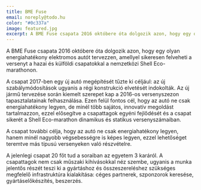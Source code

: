 ```yaml
---
title: BME Fuse
email: noreply@todo.hu
color: "#0c337a"
image: featured.jpg
excerpt: A BME Fuse csapata 2016 októbere óta dolgozik azon, hogy egy olyan energiahatékony elektromos autót tervezzen, amellyel sikeresen felveheti a versenyt a hazai és külföldi csapatokkal a nemzetközi Shell Eco-marathonon.
---
```


A BME Fuse csapata 2016 októbere óta dolgozik azon, hogy egy olyan energiahatékony elektromos autót tervezzen, amellyel sikeresen felveheti a versenyt a hazai és külföldi csapatokkal a nemzetközi Shell Eco-marathonon.

A csapat 2017-ben egy új autó megépítését tűzte ki céljául: az új szabálymódosítások ugyanis a régi konstrukció elvetését indokolták. Az új jármű tervezése során kiemelt szerepet kap a 2016-os versenyszezon tapasztalatainak felhasználása. Ezen felül fontos cél, hogy az autó ne csak energiahatékony legyen, de minél több sajátos, innovatív megoldást tartalmazzon, ezzel elősegítve a csapattagok egyéni fejlődését és a csapat sikerét a Shell Eco-marathon dinamikus és statikus versenyszámaiban.

A csapat további célja, hogy az autó ne csak energiahatékony legyen, hanem minél nagyobb végsebességre is képes legyen, ezzel lehetőséget teremtve más típusú versenyeken való részvételre.

A jelenlegi csapat 20 főt tud a soraiban az egyetem 3 karáról. A csapattagok nem csak műszaki kihívásokkal néz szembe, ugyanis a munka jelentős részét teszi ki a gyártáshoz és összeszereléshez szükséges megfelelő infrastruktúra kialakítása: céges partnerek, szponzorok keresése, gyártáselőkészítés, beszerzés.
